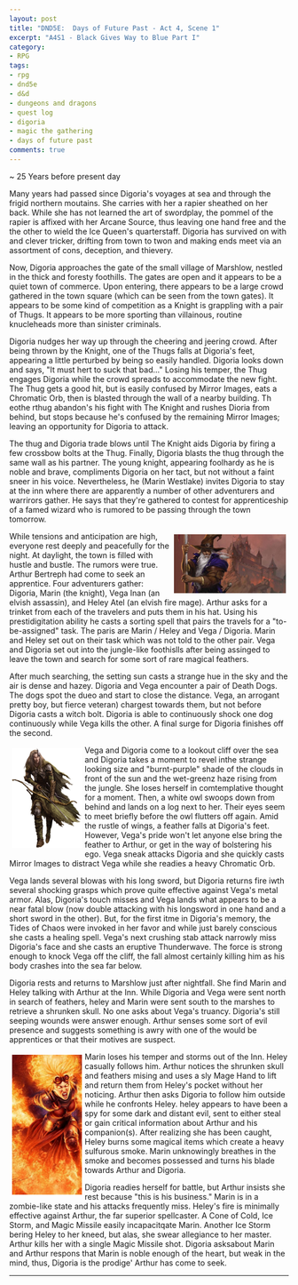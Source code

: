 ```yaml
---
layout: post
title: "DND5E:  Days of Future Past - Act 4, Scene 1"
excerpt: "A4S1 - Black Gives Way to Blue Part I"
category:
- RPG
tags:
- rpg
- dnd5e
- d&d
- dungeons and dragons
- quest log
- digoria
- magic the gathering
- days of future past
comments: true
---
```


~ 25 Years before present day

Many years had passed since Digoria's voyages at sea and through the frigid northern moutains.  She carries with her a rapier sheathed on her back.  While she
has not learned the art of swordplay, the pommel of the rapier is affixed with her Arcane Source, thus leaving one hand free and the the other to wield the
Ice Queen's quarterstaff.  Digoria has survived on with and clever tricker, drifting from town to twon and making ends meet via an assortment of cons, 
deception, and thievery.

Now, Digoria approaches the gate of the small village of Marshlow, nestled in the thick and foresty foothills.  The gates are open and it appears to be a quiet
town of commerce.  Upon entering, there appears to be a large crowd gathered in the town square (which can be seen from the town gates).  It appears to be some
kind of competition as a Knight is grappling with a pair of Thugs.  It appears to be more sporting than villainous, routine knucleheads more than sinister
criminals.

Digoria nudges her way up through the cheering and jeering crowd.  After being thrown by the Knight, one of the Thugs falls at Digoria's feet, appearing a
little perturbed by being so easily handled.  Digoria looks down and says, "It must hert to suck that bad..."  Losing his temper, the Thug engages Digoria
while the crowd spreads to accommodate the new fight.  The Thug gets a good hit, but is easily confused by Mirror Images, eats a Chromatic Orb, then is blasted
through the wall of a nearby building.  Th eothe rthug abandon's his fight with The Knight and rushes Dioria from behind, but stops because he's confused by
the remaining Mirror Images; leaving an opportunity for Digoria to attack.

The thug and Digoria trade blows until The Knight aids Digoria by firing a few crossbow bolts at the Thug.  Finally, Digoria blasts the thug through the same
wall as his partner.  The young knight, appearing foolhardy as he is noble and brave, compliments Digoria on her tact, but not without a faint sneer in his
voice.  Nevertheless, he (Marin Westlake) invites Digoria to stay at the inn where there are apparently a number of other adventurers and warrirors gather.  He
says that they're gathered to contest for apprenticeship of a famed wizard who is rumored to be passing through the town tomorrow.

<a href="http://geekandsundry.com/wp-content/uploads/2017/02/04_PRODUCT-INFO_Fiction_eBooks_InlineR_140612-e1487614722301.jpg"><img src="/images/extra/arthur.jpg" style="max-width: 40%; height: auto; margin: 5px; float: right"></a>

While tensions and anticipation are high, everyone rest deeply and peacefully for the night.  At daylight, the town is filled with hustle and bustle.  The
rumors were true.  Arthur Bertreph had come to seek an apprentice.  Four adventurers gather:  Digoria, Marin (the knight), Vega Inan (an elvish assassin),
and Heley Atel (an elvish fire mage).  Arthur asks for a trinket from each of the travelers and puts them in his hat.  Using his prestidigitation ability he
casts a sorting spell that pairs the travels for a "to-be-assigned" task.  The paris are Marin / Heley and Vega / Digoria.  Marin and Heley set out on their
task which was not told to the other pair.  Vega and Digoria set out into the jungle-like foothislls after being assinged to leave the town and search for
some sort of rare magical feathers.

After much searching, the setting sun casts a strange hue in the sky and the air is dense and hazey.  Digoria and Vega encounter a pair of Death Dogs.  The
dogs spot the dueo and start to close the distance.  Vega, an arrogant pretty boy, but fierce veteran) chargest towards them, but not before Digoria casts
a witch bolt.  Digoria is able to continuously shock one dog continuously while Vega kills the other.  A final surge for Digoria finishes off the second.

<a href="https://s-media-cache-ak0.pinimg.com/originals/9f/d3/8e/9fd38ef36e73db285104be3ee2de73b8.png"><img src="/images/extra/vega.png" style="float: left; max-width: 25%; height: auto; margin: 5px"></a>

Vega and Digoria come to a lookout cliff over the sea and Digoria takes a moment to revel inthe strange looking size and "burnt-purple" shade of the clouds in 
front of the sun and the wet-greenz haze rising from the jungle.  She loses herself in comtemplative thought for a moment.  Then, a white owl swoops down from
behind and lands on a log next to her.  Their eyes seem to meet briefly before the owl flutters off again.  Amid the rustle of wings, a feather falls at
Digoria's feet.  However, Vega's pride won't let anyone else bring the feather to Arthur, or get in the way of bolstering his ego.  Vega sneak attacks Digoria
and she quickly casts Mirror Images to distract Vega while she readies a heavy Chromatic Orb.  

Vega lands several blowas with his long sword, but Digoria returns fire iwth several shocking grasps which prove quite effective against Vega's metal armor.
Alas, Digoria's touch misses and Vega lands what appears to be a near fatal blow (now double attacking with his longsword in one hand and a short sword in
the other).  But, for the first itme in Digoria's memory, the Tides of Chaos were invoked in her favor and while just barely conscious she casts a healing
spell.  Vega's next crushing stab attack narrowly miss Digoria's face and she casts an eruptive Thunderwave.  The force is strong enough to knock Vega off the
cliff, the fall almost certainly killing him as his body crashes into the sea far below.

Digoria rests and returns to Marshlow just after nightfall.  She find Marin and Heley talking with Arthur at the Inn.  While Digoria and Vega were sent north
in search of feathers, heley and Marin were sent south to the marshes to retrieve a shrunken skull.  No one asks about Vega's truancy.  Digoria's still seeping
wounds were answer enough.  Arthur senses some sort of evil presence and suggests something is awry with one of the would be apprentices or that their motives
are suspect.

<a href="https://s-media-cache-ak0.pinimg.com/originals/9f/d3/8e/9fd38ef36e73db285104be3ee2de73b8.png"><img src="/images/extra/heley.jpg" style="float: left; max-width: 25%; height: auto; margin: 5px"></a>

Marin loses his temper and storms out of the Inn.  Heley casually follows him.  Arthur notices the shrunken skull and feathers mising and uses a sly Mage Hand
to lift and return them from Heley's pocket without her noticing.  Arthur then asks Digoria to follow him outside while he confronts Heley.  heley appears to
have been a spy for some dark and distant evil, sent to either steal or gain critical information about Arthur and his companion(s).  After realizing she has
been caught, Heley burns some magical items which create a heavy sulfurous smoke.  Marin unknowingly breathes in the smoke and becomes possessed and turns his
blade towards Arthur and Digoria.

Digoria readies herself for battle, but Arthur insists she rest because "this is his business."  Marin is in a zombie-like state and his attacks frequently miss.  Heley's fire is minimally effective against Arthur, the far superior spellcaster.  A Cone of Cold, Ice Storm, and Magic Missile easily incapacitqate Marin.  Another Ice Storm bering Heley to her kneed, but alas, she swear allegiance to her master.  Arthur kills her with a single Magic Missile shot.  Digoria asksabout Marin and Arthur respons that Marin is noble enough of the heart, but weak in the mind, thus, Digoria is the prodige' Arthur has come to seek.

---
